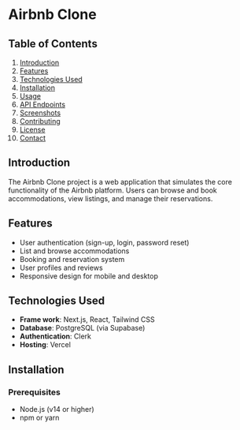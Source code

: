 # Airbnb Clone

## Table of Contents
1. [Introduction](#introduction)
2. [Features](#features)
3. [Technologies Used](#technologies-used)
4. [Installation](#installation)
5. [Usage](#usage)
6. [API Endpoints](#api-endpoints)
7. [Screenshots](#screenshots)
8. [Contributing](#contributing)
9. [License](#license)
10. [Contact](#contact)

## Introduction
The Airbnb Clone project is a web application that simulates the core functionality of the Airbnb platform. Users can browse and book accommodations, view listings, and manage their reservations.

## Features
- User authentication (sign-up, login, password reset)
- List and browse accommodations
- Booking and reservation system
- User profiles and reviews
- Responsive design for mobile and desktop

## Technologies Used
- **Frame work**: Next.js, React, Tailwind CSS
- **Database**: PostgreSQL (via Supabase)
- **Authentication**: Clerk
- **Hosting**: Vercel

## Installation
### Prerequisites
- Node.js (v14 or higher)
- npm or yarn

